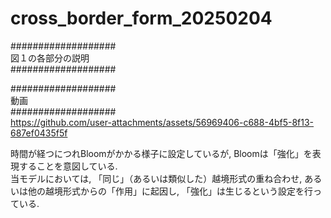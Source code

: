 # cross_border_form_20250204

###################  
図１の各部分の説明  
###################  




###################  
動画  
###################  
https://github.com/user-attachments/assets/56969406-c688-4bf5-8f13-687ef0435f5f  
  
時間が経つにつれBloomがかかる様子に設定しているが, Bloomは「強化」を表現することを意図している.  
当モデルにおいては, 「同じ」（あるいは類似した）越境形式の重ね合わせ, あるいは他の越境形式からの「作用」に起因し, 「強化」は生じるという設定を行っている.  



